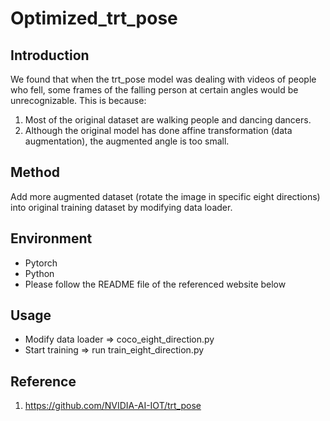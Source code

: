 # Optimized_trt_pose
## Introduction
We found that when the trt_pose model was dealing with videos of people who fell, some frames of the falling person at certain angles would be unrecognizable. This is because:
1. Most of the original dataset are walking people and dancing dancers.
2. Although the original model has done affine transformation (data augmentation), the augmented angle is too small.
 
## Method
Add more augmented dataset (rotate the image in specific eight directions) into original training dataset by modifying data loader.

## Environment
- Pytorch
- Python
- Please follow the README file of the referenced website below

## Usage
- Modify data loader => coco_eight_direction.py
- Start training => run train_eight_direction.py

## Reference
1. https://github.com/NVIDIA-AI-IOT/trt_pose

